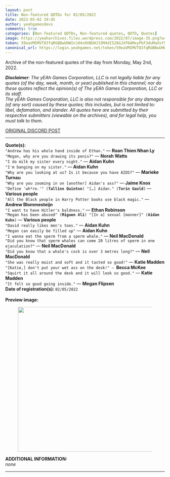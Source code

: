 ```yaml
---
layout: post
title: Non-featured QOTDs for 02/05/2022
date: 2022-05-02 19:45
author: yeahgamesdevs
comments: true
categories: [Non-featured QOTDs, Non-featured quotes, QOTD, Quotes]
image: https://yeaharchives.files.wordpress.com/2022/07/image-35.png?w=890
token: 59eaVMIMVT83fqRGBBwUHWInJd4x9XBUHJ33M4dI528GJdf6AMxyPkF3duMaXsY5uhepUVh54fCrVgTuRPDBiW76oxICotSI4Qxmg1XRVZZEKHVZXOQF32cJHxnWD2pZ28KSxusSTXqP
canonical_url: https://login.yeahgames.net/token/59eaVMIMVT83fqRGBBwUHWInJd4x9XBUHJ33M4dI528GJdf6AMxyPkF3duMaXsY5uhepUVh54fCrVgTuRPDBiW76oxICotSI4Qxmg1XRVZZEKHVZXOQF32cJHxnWD2pZ28KSxusSTXqP
---
```

<!-- wp:paragraph -->
<p>Archive of the non-featured quotes of the day from Monday, May 2nd, 2022. </p>
<!-- /wp:paragraph -->

<!-- wp:paragraph -->
<p><em><strong>Disclaimer</strong>: The yEAh Games Corporation, LLC is not legally liable for any quotes (of the day, week, month, or year) published in this channel; nor do these quotes reflect the opinion(s) of The yEAh Games Corporation, LLC or its staff</em>.<br><em>The yEAh Games Corporation, LLC is also not responsible for any damages (of any sort) caused by these quotes; this includes, but is not limited to: libel, defamation, and slander. All quotes here are submitted by their respective submitters (viewable on the archives), and for legal help, you must talk to them.</em><br><a href="https://cdn.discordapp.com/attachments/958100064079839303/964566123628609628/unknown.png"></a></p>
<!-- /wp:paragraph -->

<!-- wp:buttons {"layout":{"type":"flex","justifyContent":"left"}} -->
<div class="wp-block-buttons"><!-- wp:button {"textColor":"vivid-cyan-blue","align":"center","style":{"border":{"radius":"18px"}},"className":"is-style-fill"} -->
<div class="wp-block-button aligncenter is-style-fill"><a class="wp-block-button__link has-vivid-cyan-blue-color has-text-color wp-element-button" href="https://discord.com/channels/887052880782176266/958100064079839303/970796212917796904" style="border-radius:18px;">ORIGINAL DISCORD POST</a></div>
<!-- /wp:button --></div>
<!-- /wp:buttons -->

<!-- wp:separator {"align":"center","className":"is-style-wide"} -->
<hr class="wp-block-separator aligncenter has-alpha-channel-opacity is-style-wide" />
<!-- /wp:separator -->

<!-- wp:paragraph -->
<p><strong>Quote(s): </strong><br><code>"Andrew has his whole hand inside of Ethan."</code> — <strong>Roan Thien Nhan Ly</strong><br><code>"Megan, why are you drawing its penis?"</code> — <strong>Norah Watts</strong><br><code>"I do milk my sister every night."</code> — <strong>Aidan Kuhn</strong><br><code>"I'm banging on my sister."</code> —<strong> Aidan Kuhn</strong><br><code>"Why are you looking at us? Is it because you have AIDS?"</code> — <strong>Marieke Turnau</strong><br><code>"Why are you zooming in on [another] Aidan's ass?"</code> —<strong> Jaime Knox<em> </em></strong><br><code>"Define 'wh*re.'" (<strong>Tallinn Quinton</strong>) "[…] Aidan." (<strong>Torin Gauld</strong>)</code> —<strong> Various people</strong> <br><code>"All the Black people in Harry Potter books use black magic."</code> — <strong>Andrew Blommesteijn <br></strong><code>"I want to have Hitler's baldness."</code> — <strong>Ethan Robinson</strong> <br><code>"Megan has been abused" (<strong>Miguen Ali</strong>) "[In a] sexual [manner]" (<strong>Aidan Kuhn</strong>)</code> — <strong>Various people </strong><br><code>"David really likes men's toes."</code> — <strong>Aidan Kuhn </strong><br><code>"Megan can easily be filled up"</code> — <strong>Aidan Kuhn</strong> <br><code>"I wanna eat the sperm from a sperm whale."</code> — <strong>Neil MacDonald </strong><br><code>"Did you know that sperm whales can come 20 litres of sperm in one ejaculation?"</code> — <strong>Neil MacDonald </strong><br><code>"Did you know that a whale's cock is over 3 metres long?"</code> — <strong>Neil MacDonald</strong><br><code>"She was really moist and soft and it tasted so good!"</code> — <strong>Katie Madden</strong><br><code>"[Katie,] don't put your wet ass on the desk!" — </code><strong>Becca McKee</strong><code><br>"Squirt it all around the desk and it will look so good."</code> — <strong>Katie Madden</strong><br><code>"It felt so good going inside."</code> — <strong>Megan Flipsen</strong><br><strong>Date of registration(s): </strong><code>02/05/2022</code> <code><br></code><br><strong>Preview image:</strong></p>
<!-- /wp:paragraph -->

<!-- wp:image {"id":825,"width":456,"height":456,"sizeSlug":"large","linkDestination":"none"} -->
<figure class="wp-block-image size-large is-resized"><img src="https://yeaharchives.files.wordpress.com/2022/07/image-35.png?w=890" alt="" class="wp-image-825" width="456" height="456" /></figure>
<!-- /wp:image -->

<!-- wp:paragraph -->
<p><strong>ADDITIONAL INFORMATION:</strong><br><em>none</em></p>
<!-- /wp:paragraph -->

<!-- wp:separator {"className":"is-style-wide"} -->
<hr class="wp-block-separator has-alpha-channel-opacity is-style-wide" />
<!-- /wp:separator -->

